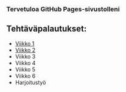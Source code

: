 
### Tervetuloa GitHub Pages-sivustolleni

## Tehtäväpalautukset:
* [Viikko 1](index.md)
* [Viikko 2](vko2.md)
* Viikko 3
* Viikko 4
* Viikko 5
* Viikko 6
* Harjoitustyö

